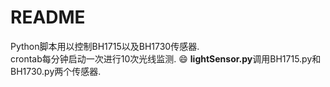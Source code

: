 # README
Python脚本用以控制BH1715以及BH1730传感器.  
crontab每分钟启动一次进行10次光线监测.  😄
**lightSensor.py**调用BH1715.py和BH1730.py两个传感器.
